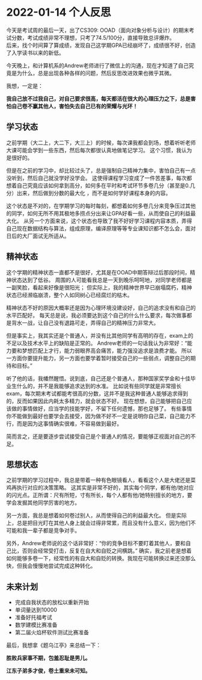 # 2022-01-14 个人反思

今天是考试周的最后一天，出了CS309: OOAD（面向对象分析与设计）的期末考试分数，考试成绩非常不理想，只考了74.5/100分，直接导致总评爆炸。         
后来，找个时间算了算成绩，发现自己这学期GPA已经崩坏了，成绩很不好，创造了入学读书以来的新低。       

今天晚上，和计算机系的Andrew老师进行了微信上的沟通，现在才知道了自己究竟是为什么，总是出现各种各样的问题，然后反思改进效果也微乎其微。

我想，一定是：

**我自己放不过我自己，对自己要求很高，每天都活在很大的心理压力之下，总是害怕自己卷不赢其他人，害怕失去自己已有的荣耀与光环！**

## 学习状态
之前学期（大二上，大二下，大三上）的时候，每次课我都会到场，想着听听老师大课可能会学到一些东西，然后每次都很认真地做笔记学习。
这个习惯，我认为是很好的。

但是在之前的学习中，却比较过头了，总是强制自己精神力集中，害怕自己有一点没听到，然后自己就没学好没学会。
这使得课程学习变成了一件苦差事，每次都想着自己究竟应该如何拿到高分，如何多在平时和考试环节多卷几分（甚至是0.几分）出来，然后做到分数的最大化
，而不是如何学好课程本身的内容。

这个状态是不对的，在学期学习的每时每刻，都想着如何多卷几分来竞争压过其他的同学，如何无所不用其极地多捞点分出来让GPA好看一些，从而使自己的利益最大化。
从另一个方面来说，这个状态也导致了我不好好学习课程内容本质，弄得自己现在数据结构与算法，组成原理，编译原理等等专业课知识都不怎么会，面对日后的大厂面试无所适从。


## 精神状态
这个学期的精神状态一直都不是很好，尤其是在OOAD中期答辩过后那段时间，精神状态达到了低谷。
周围的人可能看我总是一天到晚乐呵呵地，对同学老师都是一副笑脸，看起来好像是很阳光；
但实际上，我的精神世界早已崩塌腐朽，精神状态已经濒临崩溃，整个人如同树心已经腐烂的枯木。

精神状态不好的原因大概率还是因为心理环境没建设好，自己的追求没有和自己的水平匹配好。
每天总是说，我必须要达到这个自己的什么什么要求，每次做事都是背水一战，让自己没有退路可走，弄得自己的精神压力非常大。

但是事实上，我其实还是个普通人，并没有比其他同学有高明的存在，exam上的不足以及技术水平上的缺陷是正常的。
Andrew老师的一句话我认为非常好：“能力要和梦想匹配上才行，能力弱眼界高会痛苦，能力强没追求是浪费才能。
所以一方面你要提升能力，另一方面也要学着暂时接受自己的一些弱点，调整自己的期待和目标。”

听了他的话，我幡然醒悟。说到底，自己还是个普通人，那种国家奖学金和十佳毕业生什么的，并不是我能够追求达到的水准。
比如说有些同学就是非常擅长exam，每次期末考试都能考很高的分数，这并不是我这种普通人能够追求得到的，反而如果因此内耗太多精力，就会状态不好。
现在想想，自己能够把自己应该做的事情做好，应当学的技能学好，不留下任何遗憾，那也足够了。
有些事情你不能做到最好也要学会去接受，因为做不好不一定是说明你自己菜，自己能力不行，而是因为这事情确实很难，不容易做到最好。

简而言之，还是要逐步尝试接受自己是个普通人的情况，要能够正视面对自己的不足。

## 思想状态
之前学期的学习过程中，我总是带着一种有色眼镜看人，看看这个人是大佬还是菜鸡再执行对应的决策策略。
这其实是非常不好的，其实每个同学，都有他/她对应的闪光点。正所谓：尺有所短，寸有所长，每个人都有他/她特别擅长的地方，要学会发掘其他同学厉害的地方。

另一方面，我总是想着如何卷过别人，从而使得自己的利益最大化。
但是实际上，总是把目光盯在其他人身上就会过得非常累，而且没有什么意义，因为他们不可能和我一辈子都是竞争对手。

另外，Andrew老师说的这个话非常好：“你的竞争目标不要盯着其他人，要和自己比，否则会经常受打击，反复在自大和自贬之间横跳。”
确实，我之前老是想着如何能够多卷一下，经常性的有自大和自贬的转换。我现在可能转换过来还没那么快，但我会慢慢地尝试完成这种转化。

## 未来计划
- 完成自我状态的放松以重新开始
- 单词量达到10000
- 准备好托福考试
- 数学建模比赛准备
- 第二届火焰杯软件测试比赛准备

最后，我想拿《题乌江亭》来总结一下：

**胜败兵家事不期，包羞忍耻是男儿。**

**江东子弟多才俊，卷土重来未可知。**
